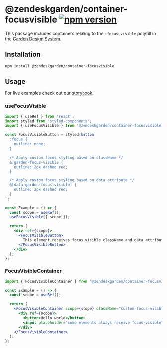 # @zendeskgarden/container-focusvisible [![npm version](https://img.shields.io/npm/v/@zendeskgarden/container-focusvisible.svg?style=flat-square)](https://www.npmjs.com/package/@zendeskgarden/container-focusvisible)

This package includes containers relating to the `:focus-visible`
polyfill in the [Garden Design System](https://zendeskgarden.github.io/).

## Installation

```sh
npm install @zendeskgarden/container-focusvisible
```

## Usage

For live examples check out our [storybook](https://zendeskgarden.github.io/react-containers).

### useFocusVisible

```jsx static
import { useRef } from 'react';
import styled from 'styled-components';
import { useFocusVisible } from '@zendeskgarden/container-focusvisible';

const FocusVisibleButton = styled.button`
  :focus {
    outline: none;
  }

  /* Apply custom focus styling based on className */
  &.garden-focus-visible {
    outline: 2px dashed red;
  }

  /* Apply custom focus styling based on data attribute */
  &[data-garden-focus-visible] {
    outline: 2px dashed red;
  }
`;

const Example = () => {
  const scope = useRef();
  useFocusVisible({ scope });

  return (
    <div ref={scope}>
      <FocusVisibleButton>
        This element receives focus-visible className and data attribute
      </FocusVisibleButton>
    </div>
  );
};
```

### FocusVisibleContainer

```jsx static
import { FocusVisibleContainer } from '@zendeskgarden/container-focusvisible';

const Example = () => {
  const scope = useRef();

  return (
    <FocusVisibleContainer scope={scope} className="custom-focus-visible-class">
      <div ref={scope}>
        <button>Hello world</button>
        <input placeholder="some elements always receive focus-visible" />
      </div>
    </FocusVisibleContainer>
  );
};
```
